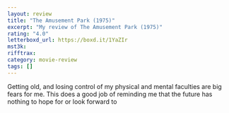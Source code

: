 ```yaml
---
layout: review
title: "The Amusement Park (1975)"
excerpt: "My review of The Amusement Park (1975)"
rating: "4.0"
letterboxd_url: https://boxd.it/1YaZIr
mst3k:
rifftrax:
category: movie-review
tags: []
---
```


Getting old, and losing control of my physical and mental faculties are big fears for me. This does a good job of reminding me that the future has nothing to hope for or look forward to
